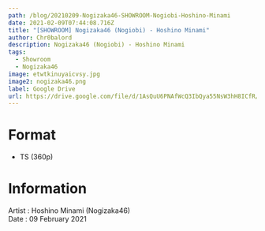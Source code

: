 ```yaml
---
path: /blog/20210209-Nogizaka46-SHOWROOM-Nogiobi-Hoshino-Minami
date: 2021-02-09T07:44:08.716Z
title: "[SHOWROOM] Nogizaka46 (Nogiobi) - Hoshino Minami"
author: Chr0balord
description: Nogizaka46 (Nogiobi) - Hoshino Minami
tags:
  - Showroom
  - Nogizaka46
image: etwtkinuyaicvsy.jpg
image2: nogizaka46.png
label: Google Drive
url: https://drive.google.com/file/d/1AsQuU6PNAfWcQ3IbQya55NsW3hH8ICfR/view?usp=sharing
---
```

# Format

* TS (360p)

# Information

Artist : Hoshino Minami (Nogizaka46) \
Date : 09 February 2021